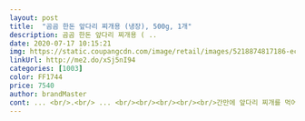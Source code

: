 ```yaml
---
layout: post 
title:  "곰곰 한돈 앞다리 찌개용 (냉장), 500g, 1개" 
description: 곰곰 한돈 앞다리 찌개용 ( ..
date: 2020-07-17 10:15:21 
img: https://static.coupangcdn.com/image/retail/images/5218874817186-ec841dbd-3b2f-49d8-a865-5841a71e97ef.jpg 
linkUrl: http://me2.do/xSj5nI94 
categories: [1003] 
color: FF1744 
price: 7540 
author: brandMaster 
cont: ... <br/>.<br/> ... <br/><br/><br/><br/>​<br/>간만에 앞다리 찌개를 먹어서 그런건지 원래 맛있는건지 .<br/>.<br/> 모르겠는데.<br/>.<br/> 근데 원래 맛있는 앞다리 같습니다 ;;; 신랑이 배고프다고 아주 흡입을 했습니다 그에 질세라 저도 뒤쳐지지 않고 먹방을 했습니다;;<br/>고기 식감도 질기지 않고  괜찮았습니다 ;; 먹고 나서도 배가 아프다거나 그런거 없이 괜찮은거 보니 흡수제 때문에 그런거 같습니다<br/>고기 컨디션 보고 기분이 다운 되서 기분이 나빠 반품하려다가 귀찮아서 말았습니다 지금까지 고기를수없이 사면서 이렇게 비계덩어리를 고기속에 섞어서 포장한건 처음 받아봅니다<br/>고기가 맛있고 없고가 문제가 아니라 믿고 구매하기가 참 꺼려집니다 앞으로도 이런식이면 곰곰 찌개용 고기는 구매를 안하는게 좋겠습니다!! 또 이런 고기 걸릴까봐 두려워하며 주문해야 하나요!!!??사진에 비계는 제가 자른게 아니라 원래 그렇게 고기속에 섞여 있던 것입니다!! 편하게 건져낸거뿐!!<br/>고기는 어떤건 좀 부드럽지 않은것도 있었지만 전반적으로 부드럽고 맛있는 고기였습니다.<br/> 앞으로도 종종 사 먹어야겠습니다!!<br/>고기를 다 걷어내고 바닥을 보니 흡수제가 엄청 작네요!!!! 보통 고기 사면 흡수제가 커서 바닥을 거의 다 덮고 있는데  이번에 받은건 흡수제가 작아도 너무 작습니다 ;;;  아마 고기에서 나온 피가 흡수가 안되서 나는 냄새 같습니다그래서 고기가 신선하다고 느끼지 못했네요!!!<br/>고기에 일가견이 있는 신랑이 말하길 고기가 상하면 똥내나는 입냄새처럼 그런 역한 냄새가 나서 못 먹는다고 합니다 그래서 냄새가 좀 나긴 났는데 떵냄새는 아니라 그냥 먹었습니다!!!<br/>구매리뷰입니다<br/>구매하는데 도움이<br/>구매하는데 도움이 되길 바랍니다<br/>구매하는데 참고가 되면 좋겠습니다;<br/> 
---
```

 